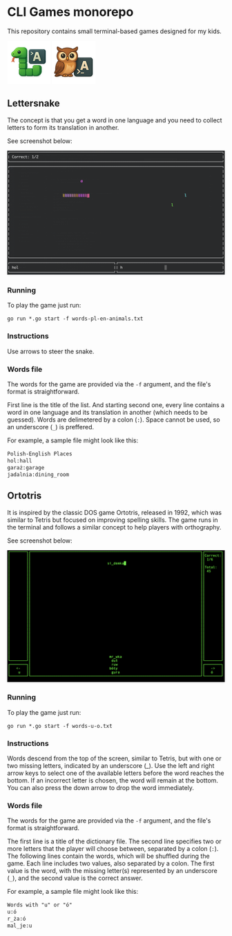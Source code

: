 # CLI Games monorepo

This repository contains small terminal-based games designed for my kids.

![#lettersnake](lettersnake-logo.png "lettersnake") ![#ortotris](ortotris-logo.png "ortotris")

## Lettersnake

The concept is that you get a word in one language and you need to collect letters to form its translation in another.

See screenshot below:

![Lettersnake](lettersnake.png)

### Running

To play the game just run:

    go run *.go start -f words-pl-en-animals.txt

### Instructions
Use arrows to steer the snake.

### Words file
The words for the game are provided via the `-f` argument, and the file's format is straightforward.

First line is the title of the list. And starting second one, 
every line contains a word in one language and its translation in another (which needs to be guessed). Words are delimetered by a colon (`:`).
Space cannot be used, so an underscore (`_`) is preffered.

For example, a sample file might look like this:

    Polish-English Places
    hol:hall
    garaż:garage
    jadalnia:dining_room


## Ortotris

It is inspired by the classic DOS game Ortotris, released in 1992, which was similar to Tetris but focused on improving spelling skills. The game runs in the terminal and follows a similar concept to help players with orthography.

See screenshot below:

![Ortotris](ortotris.png)

### Running

To play the game just run:

    go run *.go start -f words-u-o.txt

### Instructions
Words descend from the top of the screen, similar to Tetris, but with one or two missing letters, indicated by an underscore (_). Use the left and right arrow keys to select one of the available letters before the word reaches the bottom. If an incorrect letter is chosen, the word will remain at the bottom. You can also press the down arrow to drop the word immediately.

### Words file
The words for the game are provided via the `-f` argument, and the file's format is straightforward.

The first line is a title of the dictionary file.
The second line specifies two or more letters that the player will choose between, separated by a colon (`:`). The following lines contain the words, which will be shuffled during the game. Each line includes two values, also separated by a colon. The first value is the word, with the missing letter(s) represented by an underscore (`_`), and the second value is the correct answer.

For example, a sample file might look like this:

    Words with "u" or "ó"
    u:ó
    r_ża:ó
    mal_je:u
